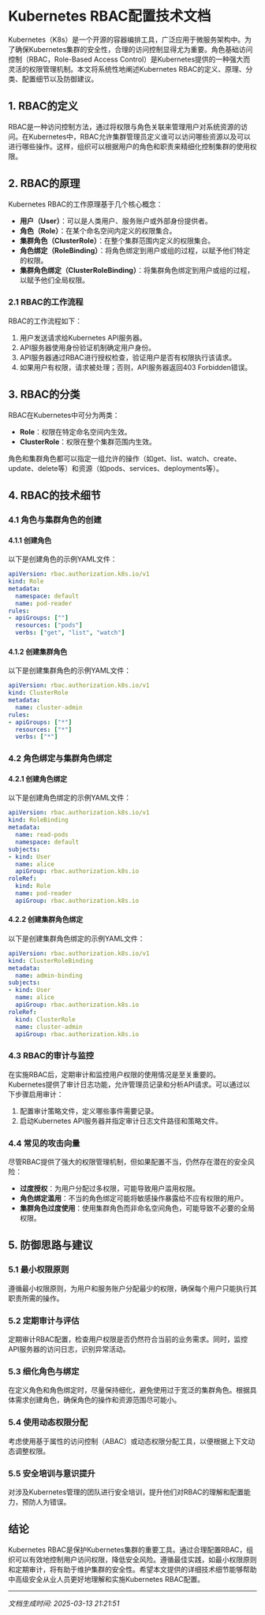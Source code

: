# Kubernetes RBAC配置技术文档

Kubernetes（K8s）是一个开源的容器编排工具，广泛应用于微服务架构中。为了确保Kubernetes集群的安全性，合理的访问控制显得尤为重要。角色基础访问控制（RBAC，Role-Based Access Control）是Kubernetes提供的一种强大而灵活的权限管理机制。本文将系统性地阐述Kubernetes RBAC的定义、原理、分类、配置细节以及防御建议。

## 1. RBAC的定义

RBAC是一种访问控制方法，通过将权限与角色关联来管理用户对系统资源的访问。在Kubernetes中，RBAC允许集群管理员定义谁可以访问哪些资源以及可以进行哪些操作。这样，组织可以根据用户的角色和职责来精细化控制集群的使用权限。

## 2. RBAC的原理

Kubernetes RBAC的工作原理基于几个核心概念：

- **用户（User）**：可以是人类用户、服务账户或外部身份提供者。
- **角色（Role）**：在某个命名空间内定义的权限集合。
- **集群角色（ClusterRole）**：在整个集群范围内定义的权限集合。
- **角色绑定（RoleBinding）**：将角色绑定到用户或组的过程，以赋予他们特定的权限。
- **集群角色绑定（ClusterRoleBinding）**：将集群角色绑定到用户或组的过程，以赋予他们全局权限。

### 2.1 RBAC的工作流程

RBAC的工作流程如下：

1. 用户发送请求给Kubernetes API服务器。
2. API服务器使用身份验证机制确定用户身份。
3. API服务器通过RBAC进行授权检查，验证用户是否有权限执行该请求。
4. 如果用户有权限，请求被处理；否则，API服务器返回403 Forbidden错误。

## 3. RBAC的分类

RBAC在Kubernetes中可分为两类：

- **Role**：权限在特定命名空间内生效。
- **ClusterRole**：权限在整个集群范围内生效。

角色和集群角色都可以指定一组允许的操作（如get、list、watch、create、update、delete等）和资源（如pods、services、deployments等）。

## 4. RBAC的技术细节

### 4.1 角色与集群角色的创建

#### 4.1.1 创建角色

以下是创建角色的示例YAML文件：

```yaml
apiVersion: rbac.authorization.k8s.io/v1
kind: Role
metadata:
  namespace: default
  name: pod-reader
rules:
- apiGroups: [""]
  resources: ["pods"]
  verbs: ["get", "list", "watch"]
```

#### 4.1.2 创建集群角色

以下是创建集群角色的示例YAML文件：

```yaml
apiVersion: rbac.authorization.k8s.io/v1
kind: ClusterRole
metadata:
  name: cluster-admin
rules:
- apiGroups: ["*"]
  resources: ["*"]
  verbs: ["*"]
```

### 4.2 角色绑定与集群角色绑定

#### 4.2.1 创建角色绑定

以下是创建角色绑定的示例YAML文件：

```yaml
apiVersion: rbac.authorization.k8s.io/v1
kind: RoleBinding
metadata:
  name: read-pods
  namespace: default
subjects:
- kind: User
  name: alice
  apiGroup: rbac.authorization.k8s.io
roleRef:
  kind: Role
  name: pod-reader
  apiGroup: rbac.authorization.k8s.io
```

#### 4.2.2 创建集群角色绑定

以下是创建集群角色绑定的示例YAML文件：

```yaml
apiVersion: rbac.authorization.k8s.io/v1
kind: ClusterRoleBinding
metadata:
  name: admin-binding
subjects:
- kind: User
  name: alice
  apiGroup: rbac.authorization.k8s.io
roleRef:
  kind: ClusterRole
  name: cluster-admin
  apiGroup: rbac.authorization.k8s.io
```

### 4.3 RBAC的审计与监控

在实施RBAC后，定期审计和监控用户权限的使用情况是至关重要的。Kubernetes提供了审计日志功能，允许管理员记录和分析API请求。可以通过以下步骤启用审计：

1. 配置审计策略文件，定义哪些事件需要记录。
2. 启动Kubernetes API服务器并指定审计日志文件路径和策略文件。

### 4.4 常见的攻击向量

尽管RBAC提供了强大的权限管理机制，但如果配置不当，仍然存在潜在的安全风险：

- **过度授权**：为用户分配过多权限，可能导致用户滥用权限。
- **角色绑定滥用**：不当的角色绑定可能将敏感操作暴露给不应有权限的用户。
- **集群角色过度使用**：使用集群角色而非命名空间角色，可能导致不必要的全局权限。

## 5. 防御思路与建议

### 5.1 最小权限原则

遵循最小权限原则，为用户和服务账户分配最少的权限，确保每个用户只能执行其职责所需的操作。

### 5.2 定期审计与评估

定期审计RBAC配置，检查用户权限是否仍然符合当前的业务需求。同时，监控API服务器的访问日志，识别异常活动。

### 5.3 细化角色与绑定

在定义角色和角色绑定时，尽量保持细化，避免使用过于宽泛的集群角色。根据具体需求创建角色，确保角色的操作和资源范围尽可能小。

### 5.4 使用动态权限分配

考虑使用基于属性的访问控制（ABAC）或动态权限分配工具，以便根据上下文动态调整权限。

### 5.5 安全培训与意识提升

对涉及Kubernetes管理的团队进行安全培训，提升他们对RBAC的理解和配置能力，预防人为错误。

## 结论

Kubernetes RBAC是保护Kubernetes集群的重要工具。通过合理配置RBAC，组织可以有效地控制用户访问权限，降低安全风险。遵循最佳实践，如最小权限原则和定期审计，将有助于维护集群的安全性。希望本文提供的详细技术细节能够帮助中高级安全从业人员更好地理解和实施Kubernetes RBAC配置。

---

*文档生成时间: 2025-03-13 21:21:51*
